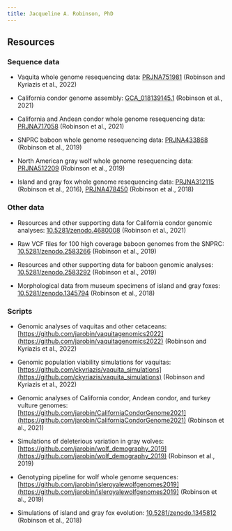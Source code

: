 ```yaml
---
title: Jacqueline A. Robinson, PhD
---
```


## Resources

### Sequence data
- Vaquita whole genome resequencing data: [PRJNA751981](https://www.ncbi.nlm.nih.gov/sra/?term=PRJNA751981) (Robinson and Kyriazis et al., 2022)

- California condor genome assembly: [GCA_018139145.1](https://www.ncbi.nlm.nih.gov/assembly/GCA_018139145.1) (Robinson et al., 2021)

- California and Andean condor whole genome resequencing data: [PRJNA717058](https://www.ncbi.nlm.nih.gov/sra/?term=PRJNA717058) (Robinson et al., 2021)

- SNPRC baboon whole genome resequencing data: [PRJNA433868](https://www.ncbi.nlm.nih.gov/sra/?term=PRJNA433868) (Robinson et al., 2019)

- North American gray wolf whole genome resequencing data: [PRJNA512209](https://www.ncbi.nlm.nih.gov/sra/?term=PRJNA512209) (Robinson et al., 2019)

- Island and gray fox whole genome resequencing data: [PRJNA312115](https://www.ncbi.nlm.nih.gov/sra/?term=PRJNA312115) (Robinson et al., 2016), [PRJNA478450](https://www.ncbi.nlm.nih.gov/sra/?term=PRJNA478450) (Robinson et al., 2018)

### Other data
- Resources and other supporting data for California condor genomic analyses: [10.5281/zenodo.4680008](https://doi.org/10.5281/zenodo.4680008) (Robinson et al., 2021)

- Raw VCF files for 100 high coverage baboon genomes from the SNPRC: [10.5281/zenodo.2583266](https://doi.org/10.5281/zenodo.2583266) (Robinson et al., 2019)

- Resources and other supporting data for baboon genomic analyses: [10.5281/zenodo.2583292](https://doi.org/10.5281/zenodo.2583292) (Robinson et al., 2019)

- Morphological data from museum specimens of island and gray foxes: [10.5281/zenodo.1345794](https://doi.org/10.5281/zenodo.1345794) (Robinson et al., 2018)

### Scripts
- Genomic analyses of vaquitas and other cetaceans: [https://github.com/jarobin/vaquitagenomics2022](https://github.com/jarobin/vaquitagenomics2022) (Robinson and Kyriazis et al., 2022)

- Genomic population viability simulations for vaquitas: [https://github.com/ckyriazis/vaquita_simulations](https://github.com/ckyriazis/vaquita_simulations) (Robinson and Kyriazis et al., 2022)

- Genomic analyses of California condor, Andean condor, and turkey vulture genomes: [https://github.com/jarobin/CaliforniaCondorGenome2021](https://github.com/jarobin/CaliforniaCondorGenome2021) (Robinson et al., 2021)

- Simulations of deleterious variation in gray wolves: [https://github.com/jarobin/wolf_demography_2019](https://github.com/jarobin/wolf_demography_2019) (Robinson et al., 2019)

- Genotyping pipeline for wolf whole genome sequences: [https://github.com/jarobin/isleroyalewolfgenomes2019](https://github.com/jarobin/isleroyalewolfgenomes2019) (Robinson et al., 2019)

- Simulations of island and gray fox evolution: [10.5281/zenodo.1345812](https://doi.org/10.5281/zenodo.1345812) (Robinson et al., 2018)

